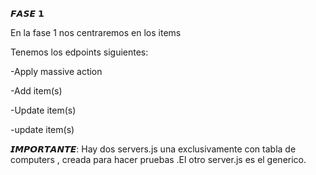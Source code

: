 𝙁𝘼𝙎𝙀 𝟭 

En la fase 1 nos centraremos en los items 

Tenemos los edpoints siguientes:

-Apply massive action

-Add item(s)

-Update item(s)

-update item(s)


𝙄𝙈𝙋𝙊𝙍𝙏𝘼𝙉𝙏𝙀:
Hay dos servers.js una exclusivamente con  tabla de computers , creada para hacer pruebas .El otro server.js es el  generico.
